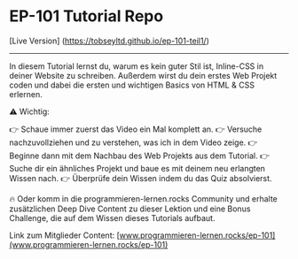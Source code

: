 # EP-101 Tutorial Repo

[Live Version] (https://tobseyltd.github.io/ep-101-teil1/)

---

In diesem Tutorial lernst du, warum es kein guter Stil ist, Inline-CSS in deiner Website
zu schreiben. Außerdem wirst du dein erstes Web Projekt coden und dabei die ersten und wichtigen Basics
von HTML & CSS erlernen.

⚠️ Wichtig:

👉 Schaue immer zuerst das Video ein Mal komplett an.
👉 Versuche nachzuvollziehen und zu verstehen, was ich in dem Video zeige.
👉 Beginne dann mit dem Nachbau des Web Projekts aus dem Tutorial.
👉 Suche dir ein ähnliches Projekt und baue es mit deinem neu erlangten Wissen nach.
👉 Überprüfe dein Wissen indem du das Quiz absolvierst.

🔥 Oder komm in die programmieren-lernen.rocks Community und erhalte zusätzlichen
Deep Dive Content zu dieser Lektion und eine Bonus Challenge, die auf dem Wissen
dieses Tutorials aufbaut.

Link zum Mitglieder Content: [www.programmieren-lernen.rocks/ep-101](www.programmieren-lernen.rocks/ep-101)
